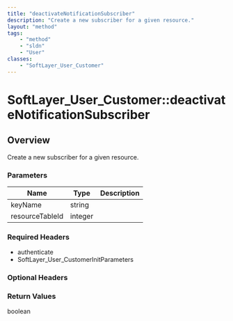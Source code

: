```yaml
---
title: "deactivateNotificationSubscriber"
description: "Create a new subscriber for a given resource."
layout: "method"
tags:
    - "method"
    - "sldn"
    - "User"
classes:
    - "SoftLayer_User_Customer"
---
```

# SoftLayer_User_Customer::deactivateNotificationSubscriber
## Overview 
Create a new subscriber for a given resource. 

### Parameters 
|Name | Type | Description |
| --- | --- | --- |
|keyName| string| |
|resourceTableId| integer| |


### Required Headers
* authenticate
* SoftLayer_User_CustomerInitParameters

### Optional Headers

### Return Values
boolean
